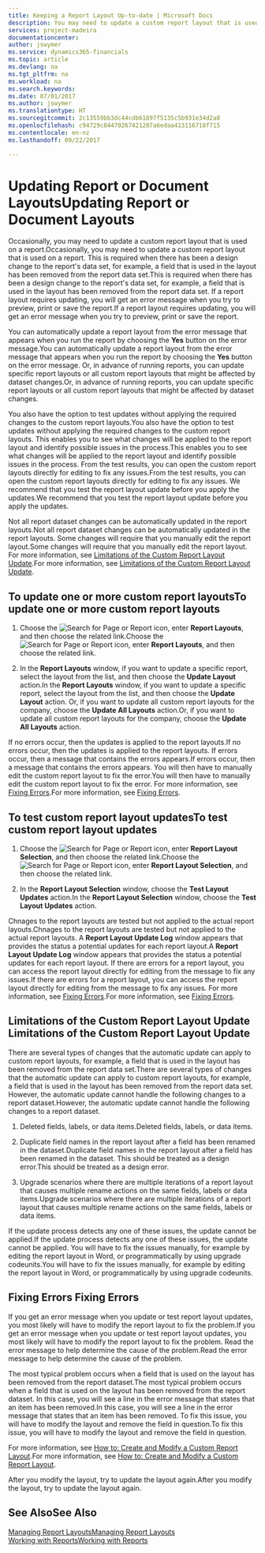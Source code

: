 ```yaml
---
title: Keeping a Report Layout Up-to-date | Microsoft Docs
description: You may need to update a custom report layout that is used on a report. This is required when there has been a design change to the report's data set, for example, a field that is used in the layout has been removed from the report data set.
services: project-madeira
documentationcenter: 
author: jswymer
ms.service: dynamics365-financials
ms.topic: article
ms.devlang: na
ms.tgt_pltfrm: na
ms.workload: na
ms.search.keywords: 
ms.date: 07/01/2017
ms.author: jswymer
ms.translationtype: HT
ms.sourcegitcommit: 2c13559bb3dc44cdb61697f5135c5b931e34d2a8
ms.openlocfilehash: c94729c84470267421207a6edaa413116718f715
ms.contentlocale: en-nz
ms.lasthandoff: 09/22/2017

---
```

# <a name="updating-report-or-document-layouts"></a><span data-ttu-id="b9fea-104">Updating Report or Document Layouts</span><span class="sxs-lookup"><span data-stu-id="b9fea-104">Updating Report or Document Layouts</span></span>
<span data-ttu-id="b9fea-105">Occasionally, you may need to update a custom report layout that is used on a report.</span><span class="sxs-lookup"><span data-stu-id="b9fea-105">Occasionally, you may need to update a custom report layout that is used on a report.</span></span> <span data-ttu-id="b9fea-106">This is required when there has been a design change to the report's data set, for example, a field that is used in the layout has been removed from the report data set.</span><span class="sxs-lookup"><span data-stu-id="b9fea-106">This is required when there has been a design change to the report's data set, for example, a field that is used in the layout has been removed from the report data set.</span></span> <span data-ttu-id="b9fea-107">If a report layout requires updating, you will get an error message when you try to preview, print or save the report.</span><span class="sxs-lookup"><span data-stu-id="b9fea-107">If a report layout requires updating, you will get an error message when you try to preview, print or save the report.</span></span>  
  
<span data-ttu-id="b9fea-108">You can automatically update a report layout from the error message that appears when you run the report by choosing the **Yes** button on the error message.</span><span class="sxs-lookup"><span data-stu-id="b9fea-108">You can automatically update a report layout from the error message that appears when you run the report by choosing the **Yes** button on the error message.</span></span> <span data-ttu-id="b9fea-109">Or, in advance of running reports, you can update specific report layouts or all custom report layouts that might be affected by dataset changes.</span><span class="sxs-lookup"><span data-stu-id="b9fea-109">Or, in advance of running reports, you can update specific report layouts or all custom report layouts that might be affected by dataset changes.</span></span>  
  
<span data-ttu-id="b9fea-110">You also have the option to test updates without applying the required changes to the custom report layouts.</span><span class="sxs-lookup"><span data-stu-id="b9fea-110">You also have the option to test updates without applying the required changes to the custom report layouts.</span></span> <span data-ttu-id="b9fea-111">This enables you to see what changes will be applied to the report layout and identify possible issues in the process.</span><span class="sxs-lookup"><span data-stu-id="b9fea-111">This enables you to see what changes will be applied to the report layout and identify possible issues in the process.</span></span> <span data-ttu-id="b9fea-112">From the test results, you can open the custom report layouts directly for editing to fix any issues.</span><span class="sxs-lookup"><span data-stu-id="b9fea-112">From the test results, you can open the custom report layouts directly for editing to fix any issues.</span></span> <span data-ttu-id="b9fea-113">We recommend that you test the report layout update before you apply the updates.</span><span class="sxs-lookup"><span data-stu-id="b9fea-113">We recommend that you test the report layout update before you apply the updates.</span></span>  
  
<span data-ttu-id="b9fea-114">Not all report dataset changes can be automatically updated in the report layouts.</span><span class="sxs-lookup"><span data-stu-id="b9fea-114">Not all report dataset changes can be automatically updated in the report layouts.</span></span> <span data-ttu-id="b9fea-115">Some changes will require that you manually edit the report layout.</span><span class="sxs-lookup"><span data-stu-id="b9fea-115">Some changes will require that you manually edit the report layout.</span></span> <span data-ttu-id="b9fea-116">For more information, see [Limitations of the Custom Report Layout Update](ui-update-report-layouts.md#UpdateLimitations).</span><span class="sxs-lookup"><span data-stu-id="b9fea-116">For more information, see [Limitations of the Custom Report Layout Update](ui-update-report-layouts.md#UpdateLimitations).</span></span>  
  
## <a name="to-update-one-or-more-custom-report-layouts"></a><span data-ttu-id="b9fea-117">To update one or more custom report layouts</span><span class="sxs-lookup"><span data-stu-id="b9fea-117">To update one or more custom report layouts</span></span>  
  
1.  <span data-ttu-id="b9fea-118">Choose the ![Search for Page or Report](media/ui-search/search_small.png "Search for Page or Report icon") icon, enter **Report Layouts**, and then choose the related link.</span><span class="sxs-lookup"><span data-stu-id="b9fea-118">Choose the ![Search for Page or Report](media/ui-search/search_small.png "Search for Page or Report icon") icon, enter **Report Layouts**, and then choose the related link.</span></span>  
  
2.  <span data-ttu-id="b9fea-119">In the **Report Layouts** window, if you want to update a specific report, select the layout from the list, and then choose the **Update Layout** action.</span><span class="sxs-lookup"><span data-stu-id="b9fea-119">In the **Report Layouts** window, if you want to update a specific report, select the layout from the list, and then choose the **Update Layout** action.</span></span> <span data-ttu-id="b9fea-120">Or, if you want to update all custom report layouts for the company, choose the **Update All Layouts** action.</span><span class="sxs-lookup"><span data-stu-id="b9fea-120">Or, if you want to update all custom report layouts for the company, choose the **Update All Layouts** action.</span></span>  

<span data-ttu-id="b9fea-121">If no errors occur, then the updates is applied to the report layouts.</span><span class="sxs-lookup"><span data-stu-id="b9fea-121">If no errors occur, then the updates is applied to the report layouts.</span></span> <span data-ttu-id="b9fea-122">If errors occur, then a message that contains the errors appears.</span><span class="sxs-lookup"><span data-stu-id="b9fea-122">If errors occur, then a message that contains the errors appears.</span></span> <span data-ttu-id="b9fea-123">You will then have to manually edit the custom report layout to fix the error.</span><span class="sxs-lookup"><span data-stu-id="b9fea-123">You will then have to manually edit the custom report layout to fix the error.</span></span> <span data-ttu-id="b9fea-124">For more information, see [Fixing Errors](ui-update-report-layouts.md#FixErrors).</span><span class="sxs-lookup"><span data-stu-id="b9fea-124">For more information, see [Fixing Errors](ui-update-report-layouts.md#FixErrors).</span></span>  

## <a name="to-test-custom-report-layout-updates"></a><span data-ttu-id="b9fea-125">To test custom report layout updates</span><span class="sxs-lookup"><span data-stu-id="b9fea-125">To test custom report layout updates</span></span>  
  
1.  <span data-ttu-id="b9fea-126">Choose the ![Search for Page or Report](media/ui-search/search_small.png "Search for Page or Report icon") icon, enter **Report Layout Selection**, and then choose the related link.</span><span class="sxs-lookup"><span data-stu-id="b9fea-126">Choose the ![Search for Page or Report](media/ui-search/search_small.png "Search for Page or Report icon") icon, enter **Report Layout Selection**, and then choose the related link.</span></span>  
  
2.  <span data-ttu-id="b9fea-127">In the **Report Layout Selection** window, choose the **Test Layout Updates** action.</span><span class="sxs-lookup"><span data-stu-id="b9fea-127">In the **Report Layout Selection** window, choose the **Test Layout Updates** action.</span></span>  
  
 <span data-ttu-id="b9fea-128">Chnages to the report layouts are tested but not applied to the actual report layouts.</span><span class="sxs-lookup"><span data-stu-id="b9fea-128">Chnages to the report layouts are tested but not applied to the actual report layouts.</span></span> <span data-ttu-id="b9fea-129">A **Report Layout Update Log** window appears that provides the status a potential updates for each report layout.</span><span class="sxs-lookup"><span data-stu-id="b9fea-129">A **Report Layout Update Log** window appears that provides the status a potential updates for each report layout.</span></span> <span data-ttu-id="b9fea-130">If there are errors for a report layout, you can access the report layout directly for editing from the message to fix any issues.</span><span class="sxs-lookup"><span data-stu-id="b9fea-130">If there are errors for a report layout, you can access the report layout directly for editing from the message to fix any issues.</span></span> <span data-ttu-id="b9fea-131">For more information, see [Fixing Errors](ui-update-report-layouts.md#FixErrors).</span><span class="sxs-lookup"><span data-stu-id="b9fea-131">For more information, see [Fixing Errors](ui-update-report-layouts.md#FixErrors).</span></span>  
  
##  <span data-ttu-id="b9fea-132"><a name="UpdateLimitations"></a> Limitations of the Custom Report Layout Update</span><span class="sxs-lookup"><span data-stu-id="b9fea-132"><a name="UpdateLimitations"></a> Limitations of the Custom Report Layout Update</span></span>  
 <span data-ttu-id="b9fea-133">There are several types of changes that the automatic update can apply to custom report layouts, for example, a field that is used in the layout has been removed from the report data set.</span><span class="sxs-lookup"><span data-stu-id="b9fea-133">There are several types of changes that the automatic update can apply to custom report layouts, for example, a field that is used in the layout has been removed from the report data set.</span></span> <span data-ttu-id="b9fea-134">However, the automatic update cannot handle the following changes to a report dataset.</span><span class="sxs-lookup"><span data-stu-id="b9fea-134">However, the automatic update cannot handle the following changes to a report dataset.</span></span>  
  
1.  <span data-ttu-id="b9fea-135">Deleted fields, labels, or data items.</span><span class="sxs-lookup"><span data-stu-id="b9fea-135">Deleted fields, labels, or data items.</span></span>  
  
2.  <span data-ttu-id="b9fea-136">Duplicate field names in the report layout after a field has been renamed in the dataset.</span><span class="sxs-lookup"><span data-stu-id="b9fea-136">Duplicate field names in the report layout after a field has been renamed in the dataset.</span></span> <span data-ttu-id="b9fea-137">This should be treated as a design error.</span><span class="sxs-lookup"><span data-stu-id="b9fea-137">This should be treated as a design error.</span></span>  
  
3.  <span data-ttu-id="b9fea-138">Upgrade scenarios where there are multiple iterations of a report layout that causes multiple rename actions on the same fields, labels or data items.</span><span class="sxs-lookup"><span data-stu-id="b9fea-138">Upgrade scenarios where there are multiple iterations of a report layout that causes multiple rename actions on the same fields, labels or data items.</span></span>  
  
 <span data-ttu-id="b9fea-139">If the update process detects any one of these issues, the update cannot be applied.</span><span class="sxs-lookup"><span data-stu-id="b9fea-139">If the update process detects any one of these issues, the update cannot be applied.</span></span> <span data-ttu-id="b9fea-140">You will have to fix the issues manually, for example by editing the report layout in Word, or programmatically by using upgrade codeunits.</span><span class="sxs-lookup"><span data-stu-id="b9fea-140">You will have to fix the issues manually, for example by editing the report layout in Word, or programmatically by using upgrade codeunits.</span></span>  
  
##  <span data-ttu-id="b9fea-141"><a name="FixErrors"></a> Fixing Errors</span><span class="sxs-lookup"><span data-stu-id="b9fea-141"><a name="FixErrors"></a> Fixing Errors</span></span>  
 <span data-ttu-id="b9fea-142">If you get an error message when you update or test report layout updates, you most likely will have to modify the report layout to fix the problem.</span><span class="sxs-lookup"><span data-stu-id="b9fea-142">If you get an error message when you update or test report layout updates, you most likely will have to modify the report layout to fix the problem.</span></span> <span data-ttu-id="b9fea-143">Read the error message to help determine the cause of the problem.</span><span class="sxs-lookup"><span data-stu-id="b9fea-143">Read the error message to help determine the cause of the problem.</span></span>  
  
 <span data-ttu-id="b9fea-144">The most typical problem occurs when a field that is used on the layout has been removed from the report dataset.</span><span class="sxs-lookup"><span data-stu-id="b9fea-144">The most typical problem occurs when a field that is used on the layout has been removed from the report dataset.</span></span> <span data-ttu-id="b9fea-145">In this case, you will see a line in the error message that states that an item has been removed.</span><span class="sxs-lookup"><span data-stu-id="b9fea-145">In this case, you will see a line in the error message that states that an item has been removed.</span></span> <span data-ttu-id="b9fea-146">To fix this issue, you will have to modify the layout and remove the field in question.</span><span class="sxs-lookup"><span data-stu-id="b9fea-146">To fix this issue, you will have to modify the layout and remove the field in question.</span></span>  
  
 <span data-ttu-id="b9fea-147">For more information, see [How to: Create and Modify a Custom Report Layout](ui-how-create-custom-report-layout.md#ModifyCustomLayout).</span><span class="sxs-lookup"><span data-stu-id="b9fea-147">For more information, see [How to: Create and Modify a Custom Report Layout](ui-how-create-custom-report-layout.md#ModifyCustomLayout).</span></span>  
  
 <span data-ttu-id="b9fea-148">After you modify the layout, try to update the layout again.</span><span class="sxs-lookup"><span data-stu-id="b9fea-148">After you modify the layout, try to update the layout again.</span></span>  
  
## <a name="see-also"></a><span data-ttu-id="b9fea-149">See Also</span><span class="sxs-lookup"><span data-stu-id="b9fea-149">See Also</span></span>  
 [<span data-ttu-id="b9fea-150">Managing Report Layouts</span><span class="sxs-lookup"><span data-stu-id="b9fea-150">Managing Report Layouts</span></span>](ui-manage-report-layouts.md)  
 [<span data-ttu-id="b9fea-151">Working with Reports</span><span class="sxs-lookup"><span data-stu-id="b9fea-151">Working with Reports</span></span>](ui-work-report.md)  
